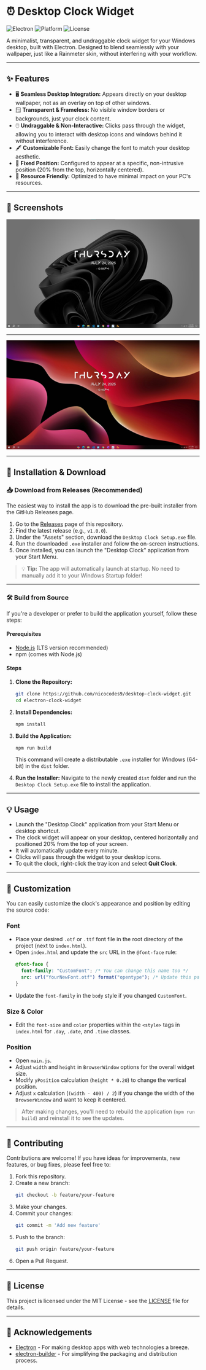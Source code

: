 # ⏰ Desktop Clock Widget

![Electron](https://img.shields.io/badge/Electron-37.2.3-blue?logo=electron) ![Platform](https://img.shields.io/badge/Windows-10%2B-blue?logo=windows) ![License](https://img.shields.io/badge/License-MIT-green?logo=github)

A minimalist, transparent, and undraggable clock widget for your Windows desktop, built with Electron. Designed to blend seamlessly with your wallpaper, just like a Rainmeter skin, without interfering with your workflow.

---

## ✨ Features

- 🖥️ **Seamless Desktop Integration:** Appears directly on your desktop wallpaper, not as an overlay on top of other windows.
- 🪟 **Transparent & Frameless:** No visible window borders or backgrounds, just your clock content.
- 🖱️ **Undraggable & Non-Interactive:** Clicks pass through the widget, allowing you to interact with desktop icons and windows behind it without interference.
- 🖋️ **Customizable Font:** Easily change the font to match your desktop aesthetic.
- 📍 **Fixed Position:** Configured to appear at a specific, non-intrusive position (20% from the top, horizontally centered).
- 🧊 **Resource Friendly:** Optimized to have minimal impact on your PC's resources.

---

## 📸 Screenshots

![desktop image 1](screenshots/desktop1.jpg)

---

![desktop image 2](screenshots/desktop2.jpg)

---

## 🚀 Installation & Download

### 📥 Download from Releases (Recommended)

The easiest way to install the app is to download the pre-built installer from the GitHub Releases page.

1. Go to the [Releases](https://github.com/nicocodes9/desktop-clock-widget/releases) page of this repository.
2. Find the latest release (e.g., `v1.0.0`).
3. Under the "Assets" section, download the `Desktop Clock Setup.exe` file.
4. Run the downloaded `.exe` installer and follow the on-screen instructions.
5. Once installed, you can launch the "Desktop Clock" application from your Start Menu.

> 💡 **Tip:** The app will automatically launch at startup. No need to manually add it to your Windows Startup folder!

---

### 🛠️ Build from Source

If you're a developer or prefer to build the application yourself, follow these steps:

#### **Prerequisites**

- [Node.js](https://nodejs.org/) (LTS version recommended)
- npm (comes with Node.js)

#### **Steps**

1. **Clone the Repository:**

   ```sh
   git clone https://github.com/nicocodes9/desktop-clock-widget.git
   cd electron-clock-widget
   ```

2. **Install Dependencies:**

   ```sh
   npm install
   ```

3. **Build the Application:**

   ```sh
   npm run build
   ```

   This command will create a distributable `.exe` installer for Windows (64-bit) in the `dist` folder.

4. **Run the Installer:**
   Navigate to the newly created `dist` folder and run the `Desktop Clock Setup.exe` file to install the application.

---

## 💡 Usage

- Launch the "Desktop Clock" application from your Start Menu or desktop shortcut.
- The clock widget will appear on your desktop, centered horizontally and positioned 20% from the top of your screen.
- It will automatically update every minute.
- Clicks will pass through the widget to your desktop icons.
- To quit the clock, right-click the tray icon and select **Quit Clock**.

---

## 🎨 Customization

You can easily customize the clock's appearance and position by editing the source code:

### **Font**

- Place your desired `.otf` or `.ttf` font file in the root directory of the project (next to `index.html`).
- Open `index.html` and update the `src` URL in the `@font-face` rule:
  ```css
  @font-face {
    font-family: "CustomFont"; /* You can change this name too */
    src: url("YourNewFont.otf") format("opentype"); /* Update this path/filename */
  }
  ```
- Update the `font-family` in the `body` style if you changed `CustomFont`.

### **Size & Color**

- Edit the `font-size` and `color` properties within the `<style>` tags in `index.html` for `.day`, `.date`, and `.time` classes.

### **Position**

- Open `main.js`.
- Adjust `width` and `height` in `BrowserWindow` options for the overall widget size.
- Modify `yPosition` calculation (`height * 0.20`) to change the vertical position.
- Adjust `x` calculation (`(width - 400) / 2`) if you change the width of the `BrowserWindow` and want to keep it centered.

> After making changes, you'll need to rebuild the application (`npm run build`) and reinstall it to see the updates.

---

## 🤝 Contributing

Contributions are welcome! If you have ideas for improvements, new features, or bug fixes, please feel free to:

1. Fork this repository.
2. Create a new branch:
   ```sh
   git checkout -b feature/your-feature
   ```
3. Make your changes.
4. Commit your changes:
   ```sh
   git commit -m 'Add new feature'
   ```
5. Push to the branch:
   ```sh
   git push origin feature/your-feature
   ```
6. Open a Pull Request.

---

## 📄 License

This project is licensed under the MIT License - see the [LICENSE](LICENSE) file for details.

---

## 🙏 Acknowledgements

- [Electron](https://www.electronjs.org/) - For making desktop apps with web technologies a breeze.
- [electron-builder](https://www.electron.build/) - For simplifying the packaging and distribution process.
